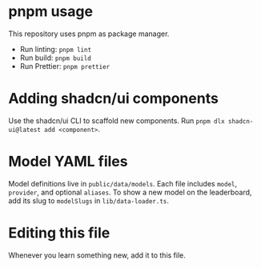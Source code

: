 # pnpm usage

This repository uses pnpm as package manager.

- Run linting: `pnpm lint`
- Run build: `pnpm build`
- Run Prettier: `pnpm prettier`

# Adding shadcn/ui components

Use the shadcn/ui CLI to scaffold new components. Run `pnpm dlx shadcn-ui@latest add <component>`.

# Model YAML files

Model definitions live in `public/data/models`. Each file includes `model`, `provider`, and optional `aliases`.
To show a new model on the leaderboard, add its slug to `modelSlugs` in `lib/data-loader.ts`.

# Editing this file

Whenever you learn something new, add it to this file.
